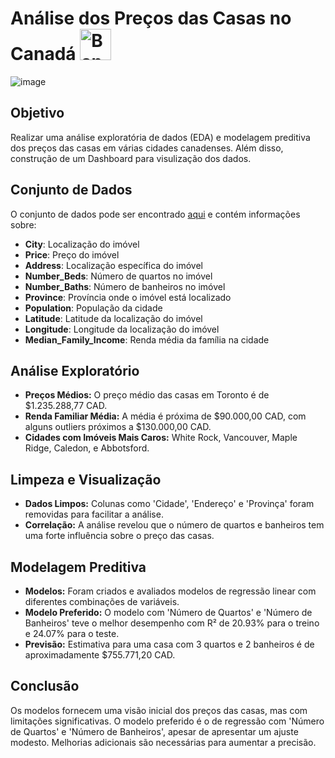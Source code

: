 # Análise dos Preços das Casas no Canadá       <img src="https://upload.wikimedia.org/wikipedia/commons/thumb/d/d9/Flag_of_Canada_%28Pantone%29.svg/800px-Flag_of_Canada_%28Pantone%29.svg.png" alt="Bandeira do Canadá" width="50"/>



![image](https://github.com/user-attachments/assets/71e287a6-3069-424e-b409-3ae651882ff6)

## Objetivo

Realizar uma análise exploratória de dados (EDA) e modelagem preditiva dos preços das casas em várias cidades canadenses. Além disso, construção de um Dashboard para visulização dos dados.

## Conjunto de Dados

O conjunto de dados pode ser encontrado [aqui](https://www.kaggle.com/datasets/jeremylarcher/canadian-house-prices-for-top-cities) e contém informações sobre:

- **City**: Localização do imóvel
- **Price**: Preço do imóvel
- **Address**: Localização específica do imóvel
- **Number_Beds**: Número de quartos no imóvel
- **Number_Baths**: Número de banheiros no imóvel
- **Province**: Província onde o imóvel está localizado
- **Population**: População da cidade
- **Latitude**: Latitude da localização do imóvel
- **Longitude**: Longitude da localização do imóvel
- **Median_Family_Income**: Renda média da família na cidade

## Análise Exploratório

- **Preços Médios:** O preço médio das casas em Toronto é de $1.235.288,77 CAD.
- **Renda Familiar Média:** A média é próxima de $90.000,00 CAD, com alguns outliers próximos a $130.000,00 CAD.
- **Cidades com Imóveis Mais Caros:** White Rock, Vancouver, Maple Ridge, Caledon, e Abbotsford.

## Limpeza e Visualização

- **Dados Limpos:** Colunas como 'Cidade', 'Endereço' e 'Provinça' foram removidas para facilitar a análise.
- **Correlação:** A análise revelou que o número de quartos e banheiros tem uma forte influência sobre o preço das casas.

## Modelagem Preditiva

- **Modelos:** Foram criados e avaliados modelos de regressão linear com diferentes combinações de variáveis.
- **Modelo Preferido:** O modelo com 'Número de Quartos' e 'Número de Banheiros' teve o melhor desempenho com R² de 20.93% para o treino e 24.07% para o teste.
- **Previsão:** Estimativa para uma casa com 3 quartos e 2 banheiros é de aproximadamente $755.771,20 CAD.

## Conclusão

Os modelos fornecem uma visão inicial dos preços das casas, mas com limitações significativas. O modelo preferido é o de regressão com 'Número de Quartos' e 'Número de Banheiros', apesar de apresentar um ajuste modesto. Melhorias adicionais são necessárias para aumentar a precisão.



